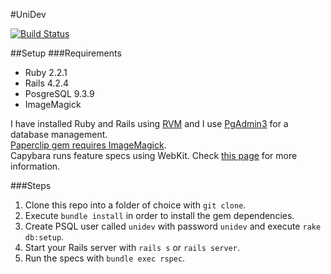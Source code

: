 #UniDev

[![Build Status](https://travis-ci.org/velichkoStoev/unidev.svg?branch=master)](https://travis-ci.org/velichkoStoev/unidev)  

##Setup 
###Requirements
- Ruby 2.2.1
- Rails 4.2.4
- PosgreSQL 9.3.9
- ImageMagick

I have installed Ruby and Rails using [RVM](https://rvm.io/) and I use [PgAdmin3](http://www.pgadmin.org/) for  a database management.  
[Paperclip gem requires ImageMagick](https://github.com/thoughtbot/paperclip#image-processor).  
Capybara runs feature specs using WebKit. Check [this page](https://github.com/velichkoStoev/unidev/wiki/Setup-capybara-webkit) for more information. 

###Steps 
1. Clone this repo into a folder of choice with ```git clone```.
2. Execute ```bundle install``` in order to install the gem dependencies.
3. Create PSQL user called ```unidev``` with password ```unidev``` and execute ```rake db:setup```. 
4. Start your Rails server with ```rails s``` or ```rails server```.
5. Run the specs with ```bundle exec rspec```. 



